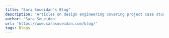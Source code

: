 ```yaml
---
title: "Sara Soueidan's Blog"
description: 'Articles on design engineering covering project case studies, thought process, front-end strategy, techniques and best practices, focused on HTML, CSS, SVG, accessiblity, and everything in between.'
author: 'Sara Soueidan'
url: 'https://www.sarasoueidan.com/blog/'
tags: Blogs
---
```

